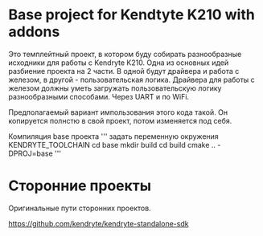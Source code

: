 # Base project for Kendtyte K210 with addons

Это темплейтный проект, в котором буду собирать разнообразные исходники для работы с Kendryte K210.
Одна из основных идей разбиение проекта на 2 части. В одной будут драйвера и работа с железом, в другой - пользовательская логика.
Драйвера для работы с железом должны уметь загружать пользовательскую логику разнообразными способами. Через UART и по WiFi.

Предполагаемый вариант импользования этого кода такой. Он копируется полнстю в свой проект, потом изменяется под себя.


Компиляция base проекта
'''
задать переменную окружения KENDRYTE_TOOLCHAIN 
cd base
mkdir build
cd build
cmake .. -DPROJ=base
'''

# Сторонние проекты
Оригинальные пути сторонних проектов.

https://github.com/kendryte/kendryte-standalone-sdk

